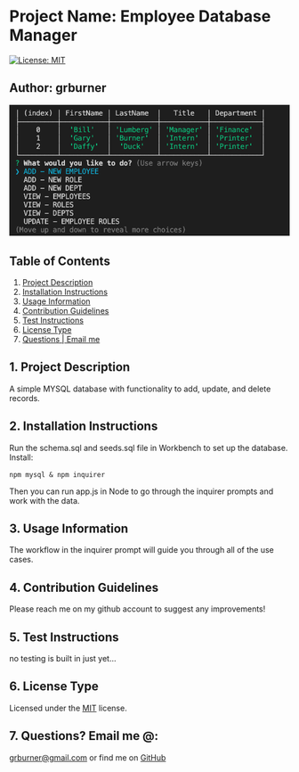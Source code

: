 # Project Name: Employee Database Manager


[![License: MIT](https://img.shields.io/badge/License-MIT-yellow.svg)](https://opensource.org/licenses/MIT)

## Author: grburner


<p align="center">
  <img alt="README Generator in Action" src="screenshot.png">
</p>

## Table of Contents
<!--ts-->
1. [ Project Description ](#desc)
2. [ Installation Instructions ](#inst)
3. [ Usage Information ](#use)
4. [ Contribution Guidelines ](#guide)
5. [ Test Instructions ](#test)
6. [ License Type ](#l-type)
7. [ Questions | Email me ](#email)


<!--te-->
<a name="desc"></a>
## 1. Project Description

A simple MYSQL database with functionality to add, update, and delete records.
<a name="inst"></a>
## 2. Installation Instructions

 Run the schema.sql and seeds.sql file in Workbench to set up the database. Install:
 
 ```
npm mysql & npm inquirer
```
 
 Then you can run app.js in Node to go through the inquirer prompts and work with the data.

<a name="use"></a>
## 3. Usage Information

 The workflow in the inquirer prompt will guide you through all of the use cases.

<a name="guide"></a>
## 4. Contribution Guidelines

 Please reach me on my github account to suggest any improvements!

<a name="test"></a>
## 5. Test Instructions

 no testing is built in just yet...

<a name="l-type"></a>
## 6. License Type

 Licensed under the [MIT](license/mit.txt) license.

<a name="email"></a>
## 7. Questions? Email me @:

[grburner@gmail.com](mailto:grburner@gmail.com) or find me on [GitHub](https://github.com/grburner)

